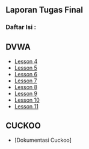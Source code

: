 ## Laporan Tugas Final

### Daftar Isi : 

DVWA
----

* [Lesson 4](/laporan-final/DVWA/lesson-4.md)
* [Lesson 5](/laporan-final/DVWA/lesson-5.md)
* [Lesson 6](/laporan-final/DVWA/lesson-6.md)
* [Lesson 7](/laporan-final/DVWA/lesson-7.md)
* [Lesson 8](/laporan-final/DVWA/lesson-8.md)
* [Lesson 9](/laporan-final/DVWA/lesson-9.md)
* [Lesson 10](/laporan-final/DVWA/lesson-10.md)
* [Lesson 11](/laporan-final/DVWA/lesson-11.md)


CUCKOO
------

* [Dokumentasi Cuckoo] 